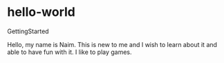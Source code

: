 # hello-world
GettingStarted

Hello, my name is Naim. This is new to me and I wish to learn about it and able to have fun with it. I like to play games.
